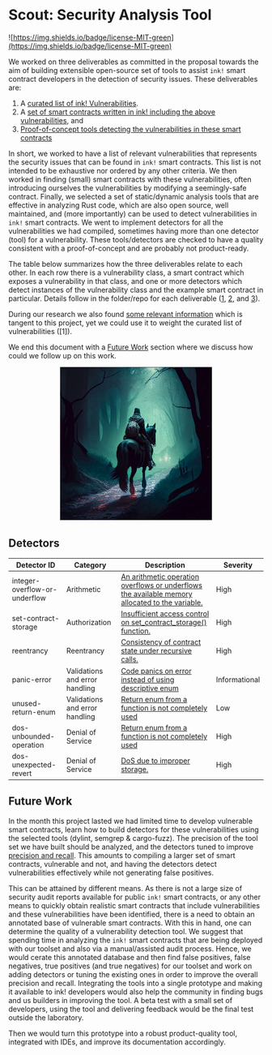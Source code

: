 # Scout: Security Analysis Tool

![https://img.shields.io/badge/license-MIT-green](https://img.shields.io/badge/license-MIT-green)

We worked on three deliverables as committed in the proposal towards the aim of
building extensible open-source set of tools to assist `ink!` smart contract
developers in the detection of security issues. These deliverables are:
1. A [curated list of ink! Vulnerabilities](./curated-list-of-vulnerabilities/README.md).
2. A [set of smart contracts written in ink! including the above vulnerabilities](./vulnerabilities/README.md), 
and
3. [Proof-of-concept tools detecting the vulnerabilities in these smart contracts](./detectors/README.md)

In short, we worked to have a list of relevant vulnerabilities that represents
the security issues that can be found in `ink!` smart contracts. This list is
not intended to be exhaustive nor ordered by any other criteria. 
We then worked in finding (small) smart contracts with these vulnerabilities, 
often introducing ourselves the vulnerabilities by modifying a seemingly-safe 
contract. 
Finally, we selected a set of static/dynamic analysis tools that are effective 
in analyzing Rust code, which are also open source, well maintained, and (more
importantly) can be used to detect vulnerabilities in `ink!` smart contracts.
We went to implement detectors for all the vulnerabilities we had compiled,
sometimes having more than one detector (tool) for a vulnerability. These 
tools/detectors are checked to have a quality consistent with a 
proof-of-concept and are probably not product-ready.

The table below summarizes how the three deliverables relate to each other.
In each row there is a vulnerability class, a smart contract which exposes a
vulnerability in that class, and one or more detectors which detect instances
of the vulnerability class and the example smart contract in particular. 
Details follow in the folder/repo for each deliverable 
([1](./curated-list-of-vulnerabilities/README.md),
[2](./vulnerabilities/README.md), and [3](./detectors/README.md)).

During our research we also found 
[some relevant information](./curated-list-of-vulnerabilities/additional-information.md) which is tangent
to this project, yet we could use it to weight the curated list of 
vulnerabilities ([1]).

We end this document with a [Future Work](#future-work) section where we
discuss how could we follow up on this work. 

<p align="center">
  <img src="/assets/scout.png" alt="Scout in a Dark Forest" width="300" center  />
</p>

## Detectors
| Detector ID                   | Category                       | Description                                                                                                                                                                                        | Severity      | 
| ----------------------------- | ------------------------------ | ------------------------------------------------- | ---------------------------------------------------------------------------------------------------------------- | 
| integer-overflow-or-underflow | Arithmetic                     | [An arithmetic operation overflows or underflows the available memory allocated to the variable.](./vulnerabilities/examples/integer-overflow-or-underflow/README.md) | High          |
| set-contract-storage          | Authorization                  |  [Insufficient access control on set_contract_storage() function.](./vulnerabilities/examples/set-contract-storage/README.md)                                          | High          |
| reentrancy                    | Reentrancy                     | [Consistency of contract state under recursive calls.](./vulnerabilities/examples/reentrancy/README.md)                                                               | High          |
| panic-error                   | Validations and error handling |  [Code panics on error instead of using descriptive enum](./vulnerabilities/examples/panic-error/README.md)                                                            | Informational |
| unused-return-enum            | Validations and error handling |  [Return enum from a function is not completely used](./vulnerabilities/examples/unused-return-enum/README.md)                                                         | Low           |
| dos-unbounded-operation       | Denial of Service               | [Return enum from a function is not completely used](./vulnerabilities/examples/dos-unbounded-operation/README.md)                                                    | High          |
| dos-unexpected-revert         | Denial of Service              |  [DoS due to improper storage.](./vulnerabilities/examples/dos-unexpected-revert-with-vector/README.md)                                                                                | High          |


## Future Work
In the month this project lasted we had limited time to develop vulnerable smart 
contracts, learn how to build detectors for these vulnerabilities using the 
selected tools (dylint, semgrep & cargo-fuzz). 
The precision of the tool set we have built should be analyzed, and the 
detectors tuned to improve [precision and recall](https://en.wikipedia.org/wiki/Precision_and_recall). 
This amounts to compiling a larger set of smart contracts, vulnerable and not, 
and having the detectors detect vulnerabilities effectively while not generating 
false positives. 

This can be attained by different means. As there is not a large size of 
security audit reports available for public `ink!` smart contracts, or any other
means to quickly obtain realistic smart contracts that include vulnerabilities 
and these vulnerabilities have been identified, there is a need to obtain an 
annotated base of vulnerable smart contracts. With this in hand, one can 
determine the quality of a vulnerability detection tool.
We suggest that spending time in analyzing the `ink!` smart contracts that are 
being deployed with our toolset and also via a manual/assisted audit process. 
Hence, we would cerate this annotated database and then find false positives,
false negatives, true positives (and true negatives) for our toolset and work
on adding detectors or tuning the existing ones in order to improve the 
overall precision and recall. 
Integrating the tools into a single prototype and making it available to ink!
developers would also help the community in finding bugs and us builders in 
improving the tool. A beta test with a small set of developers, using the
tool and delivering feedback would be the final test outside the laboratory.

Then we would turn this prototype into a robust product-quality tool, integrated 
with IDEs, and improve its documentation accordingly. 

